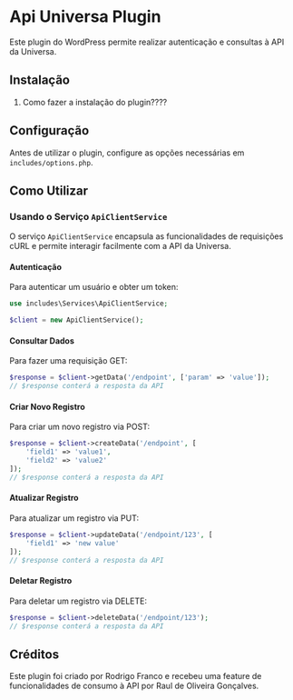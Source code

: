 # Api Universa Plugin

Este plugin do WordPress permite realizar autenticação e consultas à API da Universa.

## Instalação

1. Como fazer a instalação do plugin????

## Configuração

Antes de utilizar o plugin, configure as opções necessárias em `includes/options.php`.

## Como Utilizar

### Usando o Serviço `ApiClientService`

O serviço `ApiClientService` encapsula as funcionalidades de requisições cURL e permite interagir facilmente com a API da Universa.

#### Autenticação
Para autenticar um usuário e obter um token:

```php
use includes\Services\ApiClientService;

$client = new ApiClientService();
```

#### Consultar Dados
Para fazer uma requisição GET:
```php
$response = $client->getData('/endpoint', ['param' => 'value']);
// $response conterá a resposta da API
```

#### Criar Novo Registro
Para criar um novo registro via POST:
```php
$response = $client->createData('/endpoint', [
    'field1' => 'value1',
    'field2' => 'value2'
]);
// $response conterá a resposta da API
```

#### Atualizar Registro
Para atualizar um registro via PUT:
```php
$response = $client->updateData('/endpoint/123', [
    'field1' => 'new value'
]);
// $response conterá a resposta da API
```

#### Deletar Registro
Para deletar um registro via DELETE:
```php
$response = $client->deleteData('/endpoint/123');
// $response conterá a resposta da API
```

## Créditos

Este plugin foi criado por Rodrigo Franco e recebeu uma feature de funcionalidades de consumo à API por Raul de Oliveira Gonçalves.